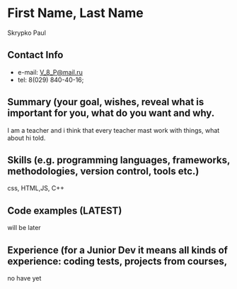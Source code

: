 # First Name, Last Name 
Skrypko Paul
## Contact Info 
* e-mail: V_8_P@mail.ru
* tel: 8(029) 840-40-16;
## Summary (your goal, wishes, reveal what is important for you, what do you want and why.
I am a teacher and i think that every teacher mast work with things, what about hi told.
## Skills (e.g. programming languages, frameworks, methodologies, version control, tools etc.)
css, HTML,JS, C++
## Code examples (LATEST)
will be later
## Experience (for a Junior Dev it means all kinds of experience: coding tests, projects from courses,
no have yet

